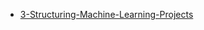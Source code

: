 * [3-Structuring-Machine-Learning-Projects](/docs/coursera/coursera-dl/3-Structuring-Machine-Learning-Projects/Readme.md)